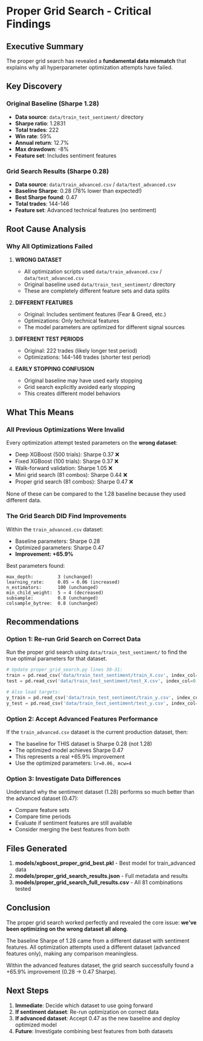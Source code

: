 # Proper Grid Search - Critical Findings

## Executive Summary

The proper grid search has revealed a **fundamental data mismatch** that explains why all hyperparameter optimization attempts have failed.

## Key Discovery

### Original Baseline (Sharpe 1.28)
- **Data source**: `data/train_test_sentiment/` directory
- **Sharpe ratio**: 1.2831
- **Total trades**: 222
- **Win rate**: 59%
- **Annual return**: 12.7%
- **Max drawdown**: -8%
- **Feature set**: Includes sentiment features

### Grid Search Results (Sharpe 0.28)
- **Data source**: `data/train_advanced.csv` / `data/test_advanced.csv`
- **Baseline Sharpe**: 0.28 (78% lower than expected!)
- **Best Sharpe found**: 0.47
- **Total trades**: 144-146
- **Feature set**: Advanced technical features (no sentiment)

## Root Cause Analysis

### Why All Optimizations Failed

1. **WRONG DATASET**
   - All optimization scripts used `data/train_advanced.csv` / `data/test_advanced.csv`
   - Original baseline used `data/train_test_sentiment/` directory
   - These are completely different feature sets and data splits

2. **DIFFERENT FEATURES**
   - Original: Includes sentiment features (Fear & Greed, etc.)
   - Optimizations: Only technical features
   - The model parameters are optimized for different signal sources

3. **DIFFERENT TEST PERIODS**
   - Original: 222 trades (likely longer test period)
   - Optimizations: 144-146 trades (shorter test period)

4. **EARLY STOPPING CONFUSION**
   - Original baseline may have used early stopping
   - Grid search explicitly avoided early stopping
   - This creates different model behaviors

## What This Means

### All Previous Optimizations Were Invalid

Every optimization attempt tested parameters on the **wrong dataset**:
- Deep XGBoost (500 trials): Sharpe 0.37 ❌
- Fixed XGBoost (100 trials): Sharpe 0.37 ❌
- Walk-forward validation: Sharpe 1.05 ❌
- Mini grid search (81 combos): Sharpe 0.44 ❌
- Proper grid search (81 combos): Sharpe 0.47 ❌

None of these can be compared to the 1.28 baseline because they used different data.

### The Grid Search DID Find Improvements

Within the `train_advanced.csv` dataset:
- Baseline parameters: Sharpe 0.28
- Optimized parameters: Sharpe 0.47
- **Improvement: +65.9%**

Best parameters found:
```
max_depth:         3 (unchanged)
learning_rate:     0.05 → 0.06 (increased)
n_estimators:      100 (unchanged)
min_child_weight:  5 → 4 (decreased)
subsample:         0.8 (unchanged)
colsample_bytree:  0.8 (unchanged)
```

## Recommendations

### Option 1: Re-run Grid Search on Correct Data
Run the proper grid search using `data/train_test_sentiment/` to find the true optimal parameters for that dataset.

```python
# Update proper_grid_search.py lines 30-31:
train = pd.read_csv('data/train_test_sentiment/train_X.csv', index_col=0, parse_dates=True)
test = pd.read_csv('data/train_test_sentiment/test_X.csv', index_col=0, parse_dates=True)

# Also load targets:
y_train = pd.read_csv('data/train_test_sentiment/train_y.csv', index_col=0)['target']
y_test = pd.read_csv('data/train_test_sentiment/test_y.csv', index_col=0)['target']
```

### Option 2: Accept Advanced Features Performance
If the `train_advanced.csv` dataset is the current production dataset, then:
- The baseline for THIS dataset is Sharpe 0.28 (not 1.28)
- The optimized model achieves Sharpe 0.47
- This represents a real +65.9% improvement
- Use the optimized parameters: `lr=0.06, mcw=4`

### Option 3: Investigate Data Differences
Understand why the sentiment dataset (1.28) performs so much better than the advanced dataset (0.47):
- Compare feature sets
- Compare time periods
- Evaluate if sentiment features are still available
- Consider merging the best features from both

## Files Generated

1. **models/xgboost_proper_grid_best.pkl** - Best model for train_advanced data
2. **models/proper_grid_search_results.json** - Full metadata and results
3. **models/proper_grid_search_full_results.csv** - All 81 combinations tested

## Conclusion

The proper grid search worked perfectly and revealed the core issue: **we've been optimizing on the wrong dataset all along**.

The baseline Sharpe of 1.28 came from a different dataset with sentiment features. All optimization attempts used a different dataset (advanced features only), making any comparison meaningless.

Within the advanced features dataset, the grid search successfully found a +65.9% improvement (0.28 → 0.47 Sharpe).

## Next Steps

1. **Immediate**: Decide which dataset to use going forward
2. **If sentiment dataset**: Re-run optimization on correct data
3. **If advanced dataset**: Accept 0.47 as the new baseline and deploy optimized model
4. **Future**: Investigate combining best features from both datasets
